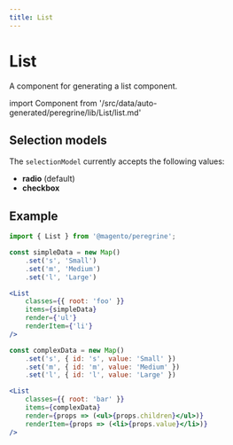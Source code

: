 ```yaml
---
title: List
---
```


# List

A component for generating a list component.

<!--
The reference doc content is generated automatically from the source code.
To update this section, update the doc blocks in the source code
-->

import Component from '/src/data/auto-generated/peregrine/lib/List/list.md'

<Component />

## Selection models

The `selectionModel` currently accepts the following values:

- **radio** (default)
- **checkbox**

## Example

```jsx
import { List } from '@magento/peregrine';

const simpleData = new Map()
    .set('s', 'Small')
    .set('m', 'Medium')
    .set('l', 'Large')

<List
    classes={{ root: 'foo' }}
    items={simpleData}
    render={'ul'}
    renderItem={'li'}
/>

const complexData = new Map()
    .set('s', { id: 's', value: 'Small' })
    .set('m', { id: 'm', value: 'Medium' })
    .set('l', { id: 'l', value: 'Large' })

<List
    classes={{ root: 'bar' }}
    items={complexData}
    render={props => (<ul>{props.children}</ul>)}
    renderItem={props => (<li>{props.value}</li>)}
/>
```
